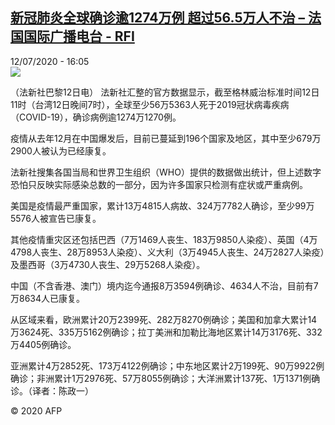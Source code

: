<!--1594569357000-->
[新冠肺炎全球确诊逾1274万例 超过56.5万人不治 – 法国国际广播电台 - RFI](http://www.rfi.fr//cn/contenu/20200712-%E6%96%B0%E5%86%A0%E8%82%BA%E7%82%8E%E5%85%A8%E7%90%83%E7%A1%AE%E8%AF%8A%E9%80%BE1274%E4%B8%87%E4%BE%8B-%E8%B6%85%E8%BF%87565%E4%B8%87%E4%BA%BA%E4%B8%8D%E6%B2%BB)
------

<div>12/07/2020 - 16:05</div><img src="https://s.rfi.fr/media/display/f73c185e-c44f-11ea-b600-005056bff430/w:310/p:16x9/int0011b.200712220501.jpg"><div class="t-content__body u-clearfix"><div class="m-interstitial"></div><p>（法新社巴黎12日电）    法新社汇整的官方数据显示，截至格林威治标准时间12日11时（台湾12日晚间7时），全球至少56万5363人死于2019冠状病毒疾病（COVID-19），确诊病例逾1274万1270例。</p><p>    疫情从去年12月在中国爆发后，目前已蔓延到196个国家及地区，其中至少679万2900人被认为已经康复。</p><p>    法新社搜集各国当局和世界卫生组织（WHO）提供的数据做出统计，但上述数字恐怕只反映实际感染总数的一部分，因为许多国家只检测有症状或严重病例。</p><p>    美国是疫情最严重国家，累计13万4815人病故、324万7782人确诊，至少99万5576人被宣告已康复。</p><p>    其他疫情重灾区还包括巴西（7万1469人丧生、183万9850人染疫）、英国（4万4798人丧生、28万8953人染疫）、义大利（3万4945人丧生、24万2827人染疫）及墨西哥（3万4730人丧生、29万5268人染疫）。</p><p>    中国（不含香港、澳门）境内迄今通报8万3594例确诊、4634人不治，目前有7万8634人已康复。</p><p>    从区域来看，欧洲累计20万2399死、282万8270例确诊；美国和加拿大累计14万3624死、335万5162例确诊；拉丁美洲和加勒比海地区累计14万3176死、332万4405例确诊。</p><p>    亚洲累计4万2852死、173万4122例确诊；中东地区累计2万199死、90万9922例确诊；非洲累计1万2976死、57万8055例确诊；大洋洲累计137死、1万1371例确诊。（译者：陈政一）</p><p class="t-copyright">© 2020 AFP</p>        </div>
